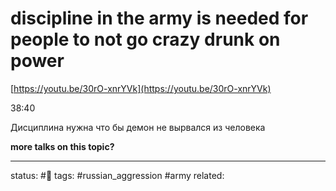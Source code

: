 # discipline in the army is needed for people to not go crazy drunk on power
[https://youtu.be/30rO-xnrYVk](https://youtu.be/30rO-xnrYVk)  
  
38:40  
  
Дисциплина нужна что бы демон не вырвался из человека

**more talks on this topic?**

---
status: #🌱
tags: #russian_aggression #army
related: 